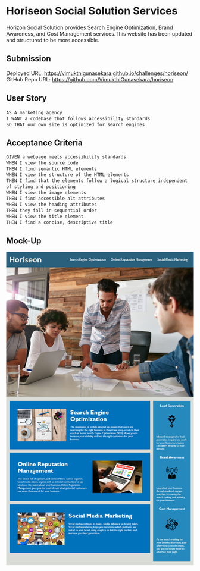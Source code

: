 # Horiseon Social Solution Services 
Horizon Social Solution provides Search Engine Optimization, Brand Awareness, and Cost Management services.This website has been updated and structured to be more accessible.

## Submission

Deployed URL: https://vimukthigunasekara.github.io/challenges/horiseon/
<br>
GitHub Repo URL: https://github.com/VimukthiGunasekara/horiseon

## User Story

```
AS A marketing agency
I WANT a codebase that follows accessibility standards
SO THAT our own site is optimized for search engines
```

## Acceptance Criteria

```
GIVEN a webpage meets accessibility standards
WHEN I view the source code
THEN I find semantic HTML elements
WHEN I view the structure of the HTML elements
THEN I find that the elements follow a logical structure independent of styling and positioning
WHEN I view the image elements
THEN I find accessible alt attributes
WHEN I view the heading attributes
THEN they fall in sequential order
WHEN I view the title element
THEN I find a concise, descriptive title
```

## Mock-Up

![Screenshot](./assets/images/01-html-css-git-homework-demo.png)
